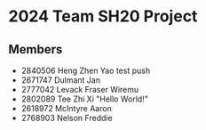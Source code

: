 # 2024 Team SH20 Project

## Members

- 2840506 Heng Zhen Yao test push
- 2671747 Dulmant Jan
- 2777042 Levack Fraser Wiremu
- 2802089 Tee Zhi Xi "Hello World!"
- 2618972 McIntyre Aaron
- 2768903 Nelson Freddie
